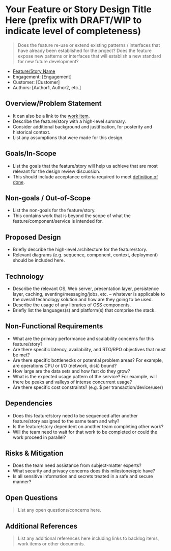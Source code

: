 # Your Feature or Story Design Title Here (prefix with DRAFT/WIP to indicate level of completeness)

> Does the feature re-use or extend existing patterns / interfaces that have already been established for the project?
> Does the feature expose new patterns or interfaces that will establish a new standard for new future development?

* [Feature/Story Name](http://link-to-feature-or-story-work-item)
* Engagement: [Engagement]
* Customer: [Customer]
* Authors: [Author1, Author2, etc.]

## Overview/Problem Statement

* It can also be a link to the [work item](http://link-to-feature-or-story-work-item).
* Describe the feature/story with a high-level summary.
* Consider additional background and justification, for posterity and historical context.
* List any assumptions that were made for this design.

## Goals/In-Scope

* List the goals that the feature/story will help us achieve that are most relevant for the design review discussion.
* This should include acceptance criteria required to meet [definition of done](../../../agile_guide/beyond_the_basics/crew_contracts/definition_of_done.md).

## Non-goals / Out-of-Scope

* List the non-goals for the feature/story.
* This contains work that is beyond the scope of what the feature/component/service is intended for.

## Proposed Design

* Briefly describe the high-level architecture for the feature/story.
* Relevant diagrams (e.g. sequence, component, context, deployment) should be included here.

## Technology

* Describe the relevant OS, Web server, presentation layer, persistence layer, caching, eventing/messaging/jobs, etc. – whatever is applicable to the overall technology solution and how are they going to be used.
* Describe the usage of any libraries of OSS components.
* Briefly list the languages(s) and platform(s) that comprise the stack.

## Non-Functional Requirements

* What are the primary performance and scalability concerns for this feature/story?
* Are there specific latency, availability, and RTO/RPO objectives that must be met?
* Are there specific bottlenecks or potential problem areas? For example, are operations CPU or I/O (network, disk) bound?
* How large are the data sets and how fast do they grow?
* What is the expected usage pattern of the service? For example, will there be peaks and valleys of intense concurrent usage?
* Are there specific cost constraints? (e.g. $ per transaction/device/user)

## Dependencies

* Does this feature/story need to be sequenced after another feature/story assigned to the same team and why?
* Is the feature/story dependent on another team completing other work?
* Will the team need to wait for that work to be completed or could the work proceed in parallel?

## Risks & Mitigation

* Does the team need assistance from subject-matter experts?
* What security and privacy concerns does this milestone/epic have?
* Is all sensitive information and secrets treated in a safe and secure manner?

## Open Questions

> List any open questions/concerns here.

## Additional References

> List any additional references here including links to backlog items, work items or other documents.
